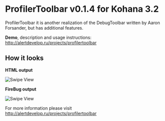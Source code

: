 ProfilerToolbar v0.1.4 for Kohana 3.2
===============
ProfilerToolbar it is another realization of the DebugToolbar written by Aaron Forsander, but has additional features.

**Demo**, description and usage instructions: http://alertdevelop.ru/projects/profilertoolbar

How it looks
-----

**HTML output**

![Swipe View](http://alertdevelop.ru/img/profilertoolbar/ptb1.png)

**FireBug output**

![Swipe View](http://alertdevelop.ru/img/profilertoolbar/firebug_short.png)


For more information please visit http://alertdevelop.ru/projects/profilertoolbar
